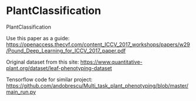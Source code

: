 # PlantClassification
PlantClassification

Use this paper as a guide:
https://openaccess.thecvf.com/content_ICCV_2017_workshops/papers/w29/Pound_Deep_Learning_for_ICCV_2017_paper.pdf

Original dataset from this site:
https://www.quantitative-plant.org/dataset/leaf-phenotyping-dataset

Tensorflow code for similar project:
https://github.com/andobrescu/Multi_task_plant_phenotyping/blob/master/main_run.py
